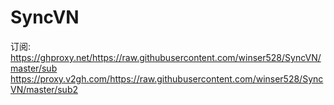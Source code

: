 # SyncVN

订阅: 
      https://ghproxy.net/https://raw.githubusercontent.com/winser528/SyncVN/master/sub
      https://proxy.v2gh.com/https://raw.githubusercontent.com/winser528/SyncVN/master/sub2

